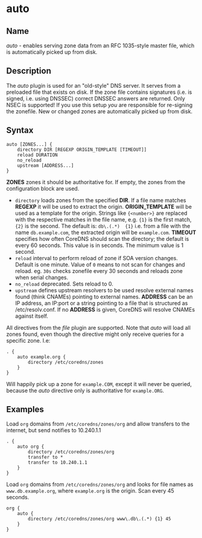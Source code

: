 # auto

## Name

*auto* - enables serving zone data from an RFC 1035-style master file, which is automatically picked up from disk.

## Description

The *auto* plugin is used for an "old-style" DNS server. It serves from a preloaded file that exists
on disk. If the zone file contains signatures (i.e. is signed, i.e. using DNSSEC) correct DNSSEC answers
are returned. Only NSEC is supported! If you use this setup *you* are responsible for re-signing the
zonefile. New or changed zones are automatically picked up from disk.

## Syntax

~~~
auto [ZONES...] {
    directory DIR [REGEXP ORIGIN_TEMPLATE [TIMEOUT]]
    reload DURATION
    no_reload
    upstream [ADDRESS...]
}
~~~

**ZONES** zones it should be authoritative for. If empty, the zones from the configuration block
are used.

* `directory` loads zones from the specified **DIR**. If a file name matches **REGEXP** it will be
  used to extract the origin. **ORIGIN_TEMPLATE** will be used as a template for the origin. Strings
  like `{<number>}` are replaced with the respective matches in the file name, e.g. `{1}` is the
  first match, `{2}` is the second. The default is: `db\.(.*)  {1}` i.e. from a file with the
  name `db.example.com`, the extracted origin will be `example.com`. **TIMEOUT** specifies how often
  CoreDNS should scan the directory; the default is every 60 seconds. This value is in seconds.
  The minimum value is 1 second.
* `reload` interval to perform reload of zone if SOA version changes. Default is one minute. 
  Value of `0` means to not scan for changes and reload. eg. `30s` checks zonefile every 30 seconds 
  and reloads zone when serial changes.
* `no_reload` deprecated. Sets reload to 0.
* `upstream` defines upstream resolvers to be used resolve external names found (think CNAMEs)
  pointing to external names. **ADDRESS** can be an IP address, an IP:port or a string pointing to
  a file that is structured as /etc/resolv.conf. If no **ADDRESS** is given, CoreDNS will resolve CNAMEs
  against itself.

All directives from the *file* plugin are supported. Note that *auto* will load all zones found,
even though the directive might only receive queries for a specific zone. I.e:

~~~ corefile
. {
    auto example.org {
        directory /etc/coredns/zones
    }
}
~~~
Will happily pick up a zone for `example.COM`, except it will never be queried, because the *auto*
directive only is authoritative for `example.ORG`.

## Examples

Load `org` domains from `/etc/coredns/zones/org` and allow transfers to the internet, but send
notifies to 10.240.1.1

~~~ corefile
. {
    auto org {
        directory /etc/coredns/zones/org
        transfer to *
        transfer to 10.240.1.1
    }
}
~~~

Load `org` domains from `/etc/coredns/zones/org` and looks for file names as `www.db.example.org`,
where `example.org` is the origin. Scan every 45 seconds.

~~~ corefile
org {
    auto {
        directory /etc/coredns/zones/org www\.db\.(.*) {1} 45
    }
}
~~~
